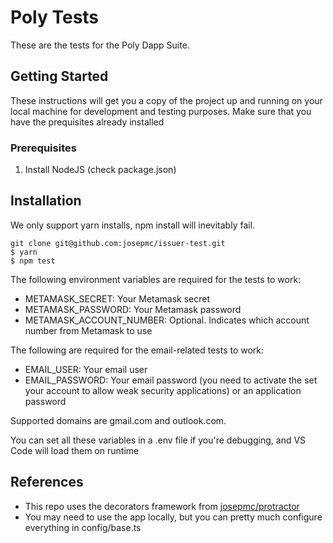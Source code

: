 # Poly Tests

These are the tests for the Poly Dapp Suite.

## Getting Started

These instructions will get you a copy of the project up and running on your local machine for development and testing purposes. Make sure that you have the prequisites already installed

### Prerequisites

1. Install NodeJS (check package.json)

## Installation

We only support yarn installs, npm install will inevitably fail.

```
git clone git@github.com:josepmc/issuer-test.git
$ yarn
$ npm test
```

The following environment variables are required for the tests to work:

- METAMASK_SECRET: Your Metamask secret
- METAMASK_PASSWORD: Your Metamask password
- METAMASK_ACCOUNT_NUMBER: Optional. Indicates which account number from Metamask to use

The following are required for the email-related tests to work:

- EMAIL_USER: Your email user
- EMAIL_PASSWORD: Your email password (you need to activate the set your account to allow weak security applications) or an application password

Supported domains are gmail.com and outlook.com.

You can set all these variables in a .env file if you're debugging, and VS Code will load them on runtime

## References

- This repo uses the decorators framework from [josepmc/protractor](https://github.com/josepmc/protractor)
- You may need to use the app locally, but you can pretty much configure everything in config/base.ts
